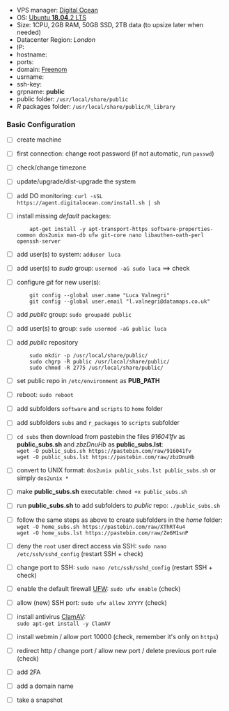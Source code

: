 
  - VPS manager: [Digital Ocean](https://cloud.digitalocean.com/)
  - OS: [Ubuntu **18.04**.2 LTS]([http://releases.ubuntu.com/18.04/](http://releases.ubuntu.com/18.04/))
  - Size: 1CPU, 2GB RAM, 50GB SSD, 2TB data (to upsize later when needed)  
  - Datacenter Region: *London*
  - IP: 
  - hostname: 
  - ports: 
  - domain: [Freenom](https://www.freenom.com/)
  - usrname: 
  - ssh-key: 
  - grpname: **public**  
  - public folder: `/usr/local/share/public`
  - $R$ packages folder: `/usr/local/share/public/R_library`

### Basic Configuration

  - [ ] create machine
  - [ ] first connection: change root password (if not automatic, run  `passwd`)
  - [ ] check/change timezone
  - [ ] update/upgrade/dist-upgrade the system
  - [ ] add DO monitoring:  `curl -sSL https://agent.digitalocean.com/install.sh | sh`
  - [ ] install missing  _default_  packages:    
    ```
        apt-get install -y apt-transport-https software-properties-common dos2unix man-db ufw git-core nano libauthen-oath-perl openssh-server
    ```
  - [ ] add user(s) to system:  `adduser luca`
  - [ ] add user(s) to  _sudo_  group:  `usermod -aG sudo luca`  ==> check
  - [ ] configure  _git_  for new user(s):
    
    ```
        git config --global user.name "Luca Valnegri"
        git config --global user.email "l.valnegri@datamaps.co.uk"
    ```
    
  - [ ] add  _public_  group:  `sudo groupadd public`
  - [ ] add user(s) to group:  `sudo usermod -aG public luca`
  - [ ] add  _public_  repository
    
    ```
        sudo mkdir -p /usr/local/share/public/
        sudo chgrp -R public /usr/local/share/public/
        sudo chmod -R 2775 /usr/local/share/public/
    ```
    
  - [ ] set public repo in  `/etc/environment`  as  **PUB_PATH**
  - [ ] reboot:  `sudo reboot`
  - [ ] add subfolders  `software`  and  `scripts`  to  `home`  folder
  - [ ] add subfolders  `subs`  and  `r_packages`  to  `scripts`  subfolder
  - [ ]  `cd subs`  then download from pastebin the files  _916041fv_  as  **public_subs.sh**  and  _zbzDnuHb_  as  **public_subs.lst**:  
    `wget -O public_subs.sh https://pastebin.com/raw/916041fv`  
    `wget -O public_subs.lst https://pastebin.com/raw/zbzDnuHb`
  - [ ] convert to UNIX format:  `dos2unix public_subs.lst public_subs.sh`  or simply  `dos2unix *`
  - [ ] make  **public_subs.sh**  executable:  `chmod +x public_subs.sh`
  - [ ] run  **public_subs.sh**  to add subfolders to  _public_  repo:  `./public_subs.sh`
  - [ ] follow the same steps as above to create subfolders in the  _home_  folder:  
    `wget -O home_subs.sh https://pastebin.com/raw/XThRT4u4`  
    `wget -O home_subs.lst https://pastebin.com/raw/Ze6M1snP`
  - [ ] deny the  `root`  user direct access via SSH:  `sudo nano /etc/ssh/sshd_config`  (restart SSH + check)
  - [ ] change port to SSH:  `sudo nano /etc/ssh/sshd_config`  (restart SSH + check)
  - [ ] enable the default firewall [UFW](https://help.ubuntu.com/community/UFW):  `sudo ufw enable`  (check)
  - [ ] allow (new) SSH port:  `sudo ufw allow XYYYY`  (check)
  - [ ] install antivirus [ClamAV](https://www.clamav.net/):  
         `sudo apt-get install -y ClamAV`
  - [ ] install webmin / allow port 10000 (check, remember it's only on  `https`)
  - [ ] redirect http / change port / allow new port / delete previous port rule (check)
  - [ ] add 2FA
  - [ ] add a domain name
  - [ ] take a snapshot

<!--stackedit_data:
eyJoaXN0b3J5IjpbLTE0NDgyMjQ3OCwtNDYyODMyMTA2LC01OT
U4OTc0ODRdfQ==
-->
